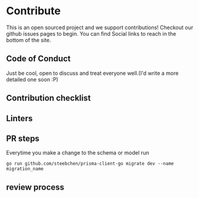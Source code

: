 # Contribute

This is an open sourced project and we support contributions! Checkout our github issues pages to begin. You can find Social links to reach in the bottom of the site.

## Code of Conduct

Just be cool, open to discuss and treat everyone well.(I'd write a more detailed one soon :P)

## Contribution checklist
## Linters
## PR steps
Everytime you make a change to the schema or model run
```
go run github.com/steebchen/prisma-client-go migrate dev --name migration_name
```
## review process